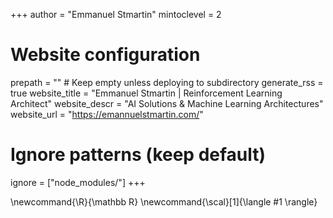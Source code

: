 <!--
Add here global page variables to use throughout your website.
-->
+++
author = "Emmanuel Stmartin"
mintoclevel = 2

# Website configuration
prepath = ""  # Keep empty unless deploying to subdirectory
generate_rss = true
website_title = "Emmanuel Stmartin | Reinforcement Learning Architect"
website_descr = "AI Solutions & Machine Learning Architectures"
website_url   = "https://emannuelstmartin.com/"

# Ignore patterns (keep default)
ignore = ["node_modules/"]
+++

<!--
Add here global latex commands to use throughout your pages.
-->
\newcommand{\R}{\mathbb R}
\newcommand{\scal}[1]{\langle #1 \rangle}